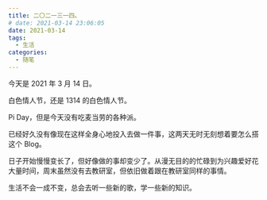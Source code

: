 ```yaml
---
title: 二〇二一三一四。
# date: 2021-03-14 23:06:05
date: 2021-03-14
tags:
  - 生活
categories:
  - 随笔
---
```


今天是 2021 年 3 月 14 日。

白色情人节，还是 1314 的白色情人节。

Pi Day，但是今天没有吃麦当劳的各种派。

已经好久没有像现在这样全身心地投入去做一件事，这两天无时无刻想着要怎么搭这个 Blog。

日子开始慢慢变长了，但好像做的事却变少了。从漫无目的的忙碌到为兴趣爱好花大量时间，周末虽然没有去教研室，但依旧做着跟在教研室同样的事情。

生活不会一成不变，总会去听一些新的歌，学一些新的知识。
